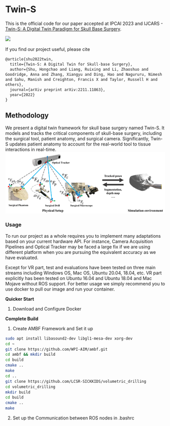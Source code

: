 # Twin-S

This is the official code for our paper accepted at IPCAI 2023 and IJCARS - [Twin-S: A Digital Twin Paradigm for Skull Base Surgery](https://arxiv.org/abs/2211.11863).

![](Resources/demo_video.gif)

If you find our project useful, please cite
```
@article{shu2022twin,
  title={Twin-S: A Digital Twin for Skull-base Surgery},
  author={Shu, Hongchao and Liang, Ruixing and Li, Zhaoshuo and Goodridge, Anna and Zhang, Xiangyu and Ding, Hao and Nagururu, Nimesh and Sahu, Manish and Creighton, Francis X and Taylor, Russell H and others},
  journal={arXiv preprint arXiv:2211.11863},
  year={2022}
}
```

## Methodology

We present a digital twin framework for skull base surgery named Twin-S. It models and tracks the critical
components of skull-base surgery, including the surgical tool, patient anatomy,
and surgical camera. Significantly, Twin-S updates patient anatomy to account
for the real-world tool to tissue interactions in real-time.
![](Resources/overview_setup.png)

### Usage

To run our project as a whole requires you to implement many adaptations based on your current hardware API. For instance, Camera Acquisition Pipelines and Optical Tracker may be faced a large fix if we are using different platform when you are pursuing the equivalent accuracy as we have evaluated.

Except for VR part, test and evaluations have been tested on three main streams including Windows OS, Mac OS, Ubuntu 20.04, 18.04, etc. VR part explicitly has been tested on Ubuntu 16.04 and Ubuntu 18.04 and Mac Mojave without ROS support. For better usage we simply recommend you to use docker to pull our image and run your container.

**Quicker Start**

1. Download and Configure Docker

**Complete Build**

1. Create AMBF Framework and Set it up

```bash
sudo apt install libasound2-dev libgl1-mesa-dev xorg-dev
cd ~
git clone https://github.com/WPI-AIM/ambf.git
cd ambf && mkdir build
cd build
cmake ..
make
cd ..
git clone https://github.com/LCSR-SICKKIDS/volumetric_drilling
cd volumetric_drilling
mkdir build
cd build
cmake ..
make
```

2. Set up the Communication between ROS nodes in .bashrc  
